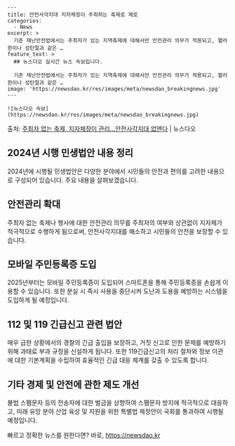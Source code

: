     ---
    title: 안전사각지대 지자체장이 주최하는 축제로 제로
    categories:
      - News
    excerpt: >
      기존 재난안전법에서는 주최자가 있는 지역축제에 대해서만 안전관리 의무가 적용되고, 핼러윈이나 성탄절과 같은 …
    feature_text: >
      ## 뉴스다오 실시간 뉴스 속보입니다.
    
      기존 재난안전법에서는 주최자가 있는 지역축제에 대해서만 안전관리 의무가 적용되고, 핼러윈이나 성탄절과 같은 …
    image: 'https://newsdao.kr/res/images/meta/newsdao_breakingnews.jpg'
    ---
    
    ![뉴스다오 속보](https://newsdao.kr/res/images/meta/newsdao_breakingnews.jpg)

<p>출처: <a href="https://newsdao.kr/2936" rel="dofollow">주최자 없는 축제, 지자체장이 관리…안전사각지대 없앤다</a> | 뉴스다오</p>

<h2 data-ke-size="size26">2024년 시행 민생법안 내용 정리</h2>
<p data-ke-size="size16">2024년에 시행될 민생법안은 다양한 분야에서 시민들의 안전과 편의를 고려한 내용으로 구성되어 있습니다. 주요 내용을 살펴보겠습니다.</p>

<h2 data-ke-size="size24">안전관리 확대</h2>
<p data-ke-size="size16">주최자 없는 축제나 행사에 대한 안전관리 의무를 주최자의 여부와 상관없이 지자체가 적극적으로 수행하게 됨으로써, 안전사각지대를 해소하고 시민들의 안전을 보장할 수 있습니다.</p>

<h2 data-ke-size="size24">모바일 주민등록증 도입</h2>
<p data-ke-size="size16">2025년부터는 모바일 주민등록증이 도입되어 스마트폰을 통해 주민등록증을 손쉽게 이용할 수 있습니다. 또한 분실 시 즉시 사용을 중단시켜 도난과 도용을 예방하는 시스템을 도입하게 될 예정입니다.</p>

<h2 data-ke-size="size24">112 및 119 긴급신고 관련 법안</h2>
<p data-ke-size="size16">매우 급한 상황에서의 경찰의 긴급 출입을 보장하고, 거짓 신고로 인한 문제를 예방하기 위해 과태료 부과 규정을 신설하게 됩니다. 또한 119긴급신고의 처리 절차와 정보 이관에 대한 기본계획을 수립하여 효율적인 긴급 대응 체계를 갖출 수 있도록 합니다.</p>

<h2 data-ke-size="size24">기타 경제 및 안전에 관한 제도 개선</h2>
<p data-ke-size="size16">불법 스팸문자 등의 전송자에 대한 벌금을 상향하여 스팸문자 방지에 적극적으로 대응하고, 미래 유망 분야 산업 육성 및 지원을 위한 특별법 제정안이 국회를 통과하여 시행될 예정입니다.</p>
 

빠르고 정확한 뉴스를 원한다면? 바로, <a href="https://newsdao.kr" rel="dofollow">https://newsdao.kr</a>


    
